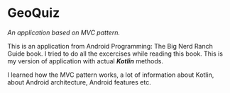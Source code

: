 # GeoQuiz
<i>An application based on MVC pattern.</i>

This is an application from Android Programming: The Big Nerd Ranch Guide book.
I tried to do all the excercises while reading this book. 
This is my version of application with actual <i><b>Kotlin</b></i> methods.

I learned how the MVC pattern works, a lot of information about Kotlin, about Android architecture, Android features etc.
